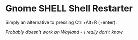 # Gnome SHELL Shell Restarter

Simply an alternative to pressing Ctrl+Alt+R (+enter).

_Probably doesn't work on Wayland - I really don't know_
